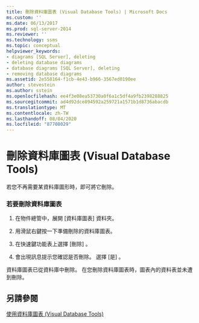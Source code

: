 ```yaml
---
title: 刪除資料庫圖表 (Visual Database Tools) | Microsoft Docs
ms.custom: ''
ms.date: 06/13/2017
ms.prod: sql-server-2014
ms.reviewer: ''
ms.technology: ssms
ms.topic: conceptual
helpviewer_keywords:
- diagrams [SQL Server], deleting
- deleting database diagrams
- database diagrams [SQL Server], deleting
- removing database diagrams
ms.assetid: 2e558164-f1cb-4e43-b966-3567ed0190ee
author: stevestein
ms.author: sstein
ms.openlocfilehash: ee4f3e08ea53730a0f6a1c5df4a9fb2398288825
ms.sourcegitcommit: ad4d92dce894592a259721a1571b1d8736abacdb
ms.translationtype: MT
ms.contentlocale: zh-TW
ms.lasthandoff: 08/04/2020
ms.locfileid: "87708029"
---
```

# <a name="delete-a-database-diagram-visual-database-tools"></a>刪除資料庫圖表 (Visual Database Tools)
  若您不再需要某資料庫圖形時，即可將它刪除。  
  
### <a name="to-delete-a-database-diagram"></a>若要刪除資料庫圖表  
  
1.  在物件總管中，展開 [資料庫圖表]  資料夾。  
  
2.  用滑鼠右鍵按一下準備刪除的資料庫圖表。  
  
3.  在快速鍵功能表上選擇 [刪除]  。  
  
4.  會出現訊息提示您確認是否刪除。 選擇 [是]  。  
  
 資料庫圖表已從資料庫中刪除。 在您刪除資料庫圖表時，圖表內的資料表並未遭到刪除。  
  
## <a name="see-also"></a>另請參閱  
 [使用資料庫圖表 &#40;Visual Database Tools&#41;](visual-database-tools.md)  
  
  
